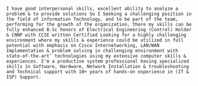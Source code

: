     I have good interpersonal skills, excellent ability to analyze a problem & to provide solutions So I Seeking a challenging position in the field of information Technology, and to be part of the team, performing for the growth of the organization, there my skills can be fully enhanced B.Sc honors of Electrical Engineering (Control) Holder & CNNP with CCIE written Certified Looking for a highly challenging environment where my skills & experience could be utilized in full potential with emphasis on Cisco Internetworking, LAN/WAN Implementation & problem solving in challenging environment with state-of-the-art’ technologies using my extensive computer skills & experiences. I'm a productive system professional having specialized skills in Software, Hardware, Network Installation & troubleshooting and Technical support with 10+ years of hands-on experience in (IT & ISP) Support.
